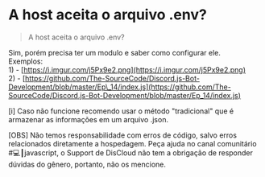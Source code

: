 # A host aceita o arquivo .env?

> A host aceita o arquivo .env?

Sim, porém precisa ter um modulo e saber como configurar ele.  
 Exemplos:  
 1\) - [https://i.imgur.com/j5Px9e2.png](https://i.imgur.com/j5Px9e2.png)  
 2\) - [https://github.com/The-SourceCode/Discord.js-Bot-Development/blob/master/Ep\_14/index.js](https://github.com/The-SourceCode/Discord.js-Bot-Development/blob/master/Ep_14/index.js)  


\[i\] Caso não funcione recomendo usar o método "tradicional" que é armazenar as informações em um arquivo .json.

\[OBS\] Não temos responsabilidade com erros de código, salvo erros relacionados diretamente a hospedagem. Peça ajuda no canal comunitário \#💻┃javascript, o Support de DisCloud não tem a obrigação de responder dúvidas do gênero, portanto, não os mencione.

